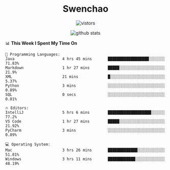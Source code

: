 <h1 align="center">Swenchao</h3>

<p align="center">
  <img src="https://visitor-badge.glitch.me/badge?page_id=Swenchao" alt="vistors" />
</p>

<p align="center">
  <img src="https://github-readme-stats.vercel.app/api?username=Swenchao&count_private=true&show_icons=true&theme=vue-dark&hide_title=true" alt="github stats" />
</p>

<!--START_SECTION:waka-->
📊 **This Week I Spent My Time On** 

```text
💬 Programming Languages: 
Java                     4 hrs 45 mins       ██████████████████░░░░░░░   71.83% 
Markdown                 1 hr 27 mins        █████░░░░░░░░░░░░░░░░░░░░   21.9% 
XML                      21 mins             █░░░░░░░░░░░░░░░░░░░░░░░░   5.37% 
Python                   3 mins              ░░░░░░░░░░░░░░░░░░░░░░░░░   0.89% 
SQL                      0 secs              ░░░░░░░░░░░░░░░░░░░░░░░░░   0.01%

🔥 Editors: 
IntelliJ                 5 hrs 6 mins        ███████████████████░░░░░░   77.2% 
VS Code                  1 hr 27 mins        █████░░░░░░░░░░░░░░░░░░░░   21.92% 
PyCharm                  3 mins              ░░░░░░░░░░░░░░░░░░░░░░░░░   0.89%

💻 Operating System: 
Mac                      3 hrs 26 mins       █████████████░░░░░░░░░░░░   51.81% 
Windows                  3 hrs 11 mins       ████████████░░░░░░░░░░░░░   48.19%

```


<!--END_SECTION:waka-->
